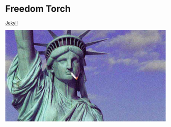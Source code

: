 

# Freedom Torch




[Jekyll]

![Lady Liberty]





[Lady Liberty]: assets/images/Liberty.jpg

[Open an Issue]: https://github.com/kevando/congress/issues
[Jekyll]: https://jekyllrb.com/docs/themes/#overriding-theme-defaults

